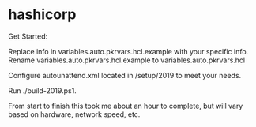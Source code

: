# hashicorp

Get Started:

Replace info in variables.auto.pkrvars.hcl.example with your specific info.
Rename variables.auto.pkrvars.hcl.example to variables.auto.pkrvars.hcl

Configure autounattend.xml located in /setup/2019 to meet your needs.

Run ./build-2019.ps1.

From start to finish this took me about an hour to complete, but will vary based on hardware, network speed, etc.